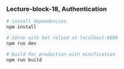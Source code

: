 ### Lecture-block-18, Authentication

``` bash
# install dependencies
npm install

# serve with hot reload at localhost:8080
npm run dev

# build for production with minification
npm run build
```

